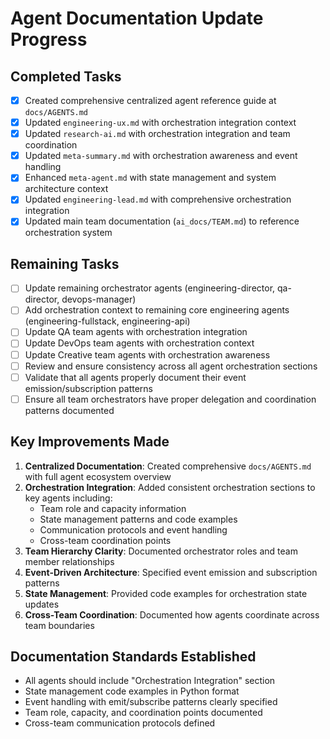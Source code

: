 # Agent Documentation Update Progress

## Completed Tasks
- [x] Created comprehensive centralized agent reference guide at `docs/AGENTS.md`
- [x] Updated `engineering-ux.md` with orchestration integration context
- [x] Updated `research-ai.md` with orchestration integration and team coordination
- [x] Updated `meta-summary.md` with orchestration awareness and event handling
- [x] Enhanced `meta-agent.md` with state management and system architecture context
- [x] Updated `engineering-lead.md` with comprehensive orchestration integration
- [x] Updated main team documentation (`ai_docs/TEAM.md`) to reference orchestration system

## Remaining Tasks
- [ ] Update remaining orchestrator agents (engineering-director, qa-director, devops-manager)
- [ ] Add orchestration context to remaining core engineering agents (engineering-fullstack, engineering-api)
- [ ] Update QA team agents with orchestration integration
- [ ] Update DevOps team agents with orchestration context
- [ ] Update Creative team agents with orchestration awareness
- [ ] Review and ensure consistency across all agent orchestration sections
- [ ] Validate that all agents properly document their event emission/subscription patterns
- [ ] Ensure all team orchestrators have proper delegation and coordination patterns documented

## Key Improvements Made
1. **Centralized Documentation**: Created comprehensive `docs/AGENTS.md` with full agent ecosystem overview
2. **Orchestration Integration**: Added consistent orchestration sections to key agents including:
   - Team role and capacity information
   - State management patterns and code examples
   - Communication protocols and event handling
   - Cross-team coordination points
3. **Team Hierarchy Clarity**: Documented orchestrator roles and team member relationships
4. **Event-Driven Architecture**: Specified event emission and subscription patterns
5. **State Management**: Provided code examples for orchestration state updates
6. **Cross-Team Coordination**: Documented how agents coordinate across team boundaries

## Documentation Standards Established
- All agents should include "Orchestration Integration" section
- State management code examples in Python format
- Event handling with emit/subscribe patterns clearly specified
- Team role, capacity, and coordination points documented
- Cross-team communication protocols defined